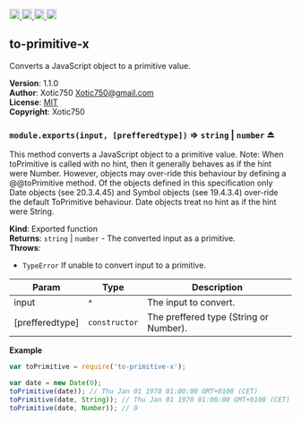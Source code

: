 <a href="https://travis-ci.org/Xotic750/to-primitive-x"
   title="Travis status">
<img
   src="https://travis-ci.org/Xotic750/to-primitive-x.svg?branch=master"
   alt="Travis status" height="18"/>
</a>
<a href="https://david-dm.org/Xotic750/to-primitive-x"
   title="Dependency status">
<img src="https://david-dm.org/Xotic750/to-primitive-x.svg"
   alt="Dependency status" height="18"/>
</a>
<a href="https://david-dm.org/Xotic750/to-primitive-x#info=devDependencies"
   title="devDependency status">
<img src="https://david-dm.org/Xotic750/to-primitive-x/dev-status.svg"
   alt="devDependency status" height="18"/>
</a>
<a href="https://badge.fury.io/js/to-primitive-x" title="npm version">
<img src="https://badge.fury.io/js/to-primitive-x.svg"
   alt="npm version" height="18"/>
</a>
<a name="module_to-primitive-x"></a>

## to-primitive-x
Converts a JavaScript object to a primitive value.

**Version**: 1.1.0  
**Author**: Xotic750 <Xotic750@gmail.com>  
**License**: [MIT](&lt;https://opensource.org/licenses/MIT&gt;)  
**Copyright**: Xotic750  
<a name="exp_module_to-primitive-x--module.exports"></a>

### `module.exports(input, [prefferedtype])` ⇒ <code>string</code> \| <code>number</code> ⏏
This method converts a JavaScript object to a primitive value.
Note: When toPrimitive is called with no hint, then it generally behaves as
if the hint were Number. However, objects may over-ride this behaviour by
defining a @@toPrimitive method. Of the objects defined in this specification
only Date objects (see 20.3.4.45) and Symbol objects (see 19.4.3.4) over-ride
the default ToPrimitive behaviour. Date objects treat no hint as if the hint
were String.

**Kind**: Exported function  
**Returns**: <code>string</code> \| <code>number</code> - The converted input as a primitive.  
**Throws**:

- <code>TypeError</code> If unable to convert input to a primitive.


| Param | Type | Description |
| --- | --- | --- |
| input | <code>\*</code> | The input to convert. |
| [prefferedtype] | <code>constructor</code> | The preffered type (String or Number). |

**Example**  
```js
var toPrimitive = require('to-primitive-x');

var date = new Date(0);
toPrimitive(date)); // Thu Jan 01 1970 01:00:00 GMT+0100 (CET)
toPrimitive(date, String)); // Thu Jan 01 1970 01:00:00 GMT+0100 (CET)
toPrimitive(date, Number)); // 0
```
